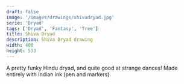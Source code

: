 ```yaml
---
draft: false
image: '/images/drawings/shivadryad.jpg'
serie: 'Dryad'
tags: ['Dryad', 'Fantasy', 'Tree']
title: Shiva Dryad
description: Shiva Dryad drawing
width: 400
height: 533
---
```


A pretty funky Hindu dryad, and quite good at strange dances! Made entirely with Indian ink (pen and markers).
